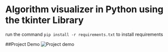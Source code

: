 # Algorithm visualizer in Python using the tkinter Library
run the command `pip install -r requirements.txt` to install requirements

##Project Demo
![Project demo](https://github.com/ashakeem/AlgorithmVisualizerPython/assets/125868067/c107235a-416d-4e05-952c-b58fccf142fe)
